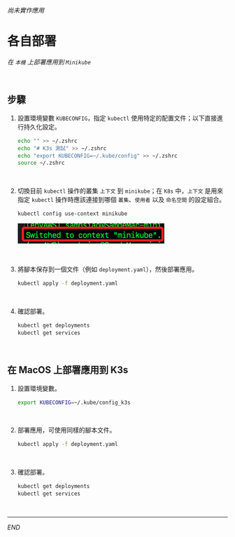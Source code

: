 _尚未實作應用_

# 各自部署

_在 `本機` 上部署應用到 `Minikube`_

<br>

## 步驟

1. 設置環境變數 `KUBECONFIG`，指定 `kubectl` 使用特定的配置文件；以下直接進行持久化設定。

   ```bash
   echo "" >> ~/.zshrc
   echo "# K3s 測試" >> ~/.zshrc
   echo "export KUBECONFIG=~/.kube/config" >> ~/.zshrc
   source ~/.zshrc
   ```

<br>

2. 切換目前 `kubectl` 操作的叢集 `上下文` 到 `minikube`；在 `K8s` 中，`上下文` 是用來指定 `kubectl` 操作時應該連接到哪個 `叢集`、`使用者` 以及 `命名空間` 的設定組合。

   ```bash
   kubectl config use-context minikube
   ```

   ![](images/img_19.png)

<br>

3. 將腳本保存到一個文件（例如 `deployment.yaml`），然後部署應用。

   ```bash
   kubectl apply -f deployment.yaml
   ```

<br>

4. 確認部署。

   ```bash
   kubectl get deployments
   kubectl get services
   ```

<br>

## 在 MacOS 上部署應用到 K3s

1. 設置環境變數。

   ```bash
   export KUBECONFIG=~/.kube/config_k3s
   ```

<br>

2. 部署應用，可使用同樣的腳本文件。

   ```bash
   kubectl apply -f deployment.yaml
   ```

<br>

3. 確認部署。

   ```bash
   kubectl get deployments
   kubectl get services
   ```

<br>

___

_END_
